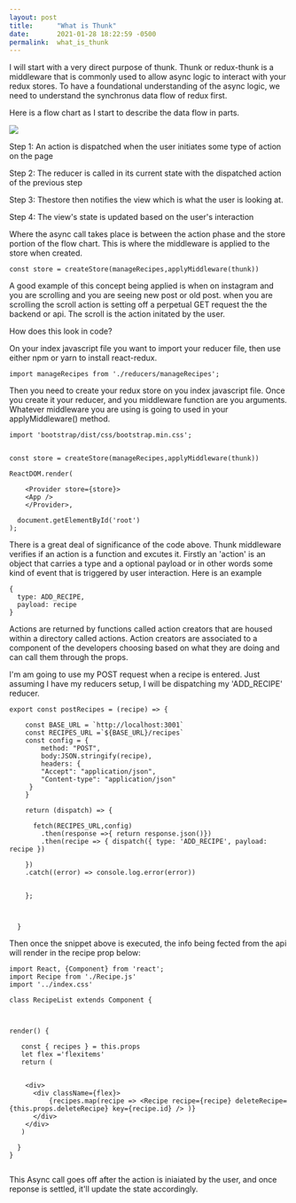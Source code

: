 ```yaml
---
layout: post
title:      "What is Thunk"
date:       2021-01-28 18:22:59 -0500
permalink:  what_is_thunk
---
```



I will start with a very direct purpose of thunk. Thunk or redux-thunk is a middleware that is commonly used to allow async logic to interact with your redux stores. To have a foundational understanding of the async logic, we need to understand the synchronus data flow of redux first.

Here is a flow chart as I start to describe the data flow in parts.

![](https://i.stack.imgur.com/HiNWO.jpg)


Step 1: An action is dispatched when the user initiates some type of action on the page


Step 2: The reducer is called in its current state with the dispatched action of the previous step


Step 3: Thestore then notifies the view which is what the user is looking at.


Step 4: The view's state is updated based on the user's interaction


Where the async call takes place is between the action phase and the store portion of the flow chart. This is where the middleware is applied to the store when created.

```
const store = createStore(manageRecipes,applyMiddleware(thunk))
```

A good example of this concept being applied is when on instagram and you are scrolling and you are seeing new post or old post. when you are scrolling the scroll action is setting off a perpetual GET request the the backend or api. The scroll is the action initated by the user.

How does this look in code?

On your index javascript file you want to import your reducer file, then use either npm or yarn to install react-redux.

```
import manageRecipes from './reducers/manageRecipes';
```

Then you need to create your redux store on you index javascript file. Once you create it your reducer, and you middleware function are you arguments. Whatever middleware you are using is going to used in your applyMiddleware() method.




```
import 'bootstrap/dist/css/bootstrap.min.css';


const store = createStore(manageRecipes,applyMiddleware(thunk))

ReactDOM.render(
  
    <Provider store={store}>
    <App />
    </Provider>,
   
  document.getElementById('root')
);

```


There is a great deal of significance of the code above. Thunk middleware verifies if an action is a function and excutes it.  Firstly an 'action' is an object that carries a type and a optional payload or in other words some kind of event that is triggered by user interaction. Here is an example
```
{
  type: ADD_RECIPE,
  payload: recipe
}
```
Actions are returned  by functions called action creators that are housed within a directory called actions. Action creators are associated to a component of the developers choosing based on what they are doing and can call them through the props. 


I'm am going to use my POST request when a recipe is entered. Just assuming I have my reducers setup, I will be dispatching my 'ADD_RECIPE' reducer.

```
export const postRecipes = (recipe) => {
  
    const BASE_URL = `http://localhost:3001`
    const RECIPES_URL =`${BASE_URL}/recipes`
    const config = {
        method: "POST",
        body:JSON.stringify(recipe),
        headers: {
        "Accept": "application/json",
        "Content-type": "application/json"
     }
    }

    return (dispatch) => {
      
      fetch(RECIPES_URL,config)
        .then(response =>{ return response.json()})
        .then(recipe => { dispatch({ type: 'ADD_RECIPE', payload: recipe })
        
    })
    .catch((error) => console.log.error(error))
       
        
    };

    
    
  }

```

Then once the snippet above is executed, the info being fected from the api will render in the recipe prop below:
```
import React, {Component} from 'react';
import Recipe from './Recipe.js'
import '../index.css'

class RecipeList extends Component {



render() {
  
   const { recipes } = this.props
   let flex ='flexitems'
   return (
    
      
    <div>
      <div className={flex}>
          {recipes.map(recipe => <Recipe recipe={recipe} deleteRecipe={this.props.deleteRecipe} key={recipe.id} /> )}
      </div>
    </div>
   )
    
  }
}


```


This Async call goes off after the action is iniaiated by the user, and once reponse is settled, it'll update the state accordingly. 











